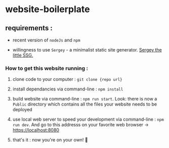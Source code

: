 # website-boilerplate

## requirements :

- recent version of ``nodeJs`` and ``npm``

- willingness to use ``Sergey`` - a minimalist static site generator. [Sergey the little SSG.](https://sergey.cool/)

### How to get this website running : 

1. clone code to your computer : ``git clone {repo url}``

2. install dependancies via command-line : ``npm install``

3. build website via command-line : ``npm run start``. Look: there is now a ``Public`` directory which contains all the files your website needs to be deployed

4. use local web server to speed your development via command-line : ``npm run dev``.  And go to this addresss on your favorite web browser -> [https://localhost:8080](https://localhost:8080)

5. that's it : now you're on your own! :zany_face:
